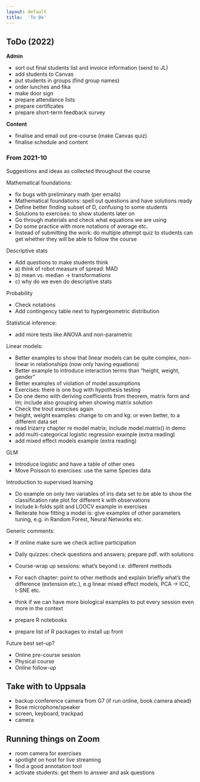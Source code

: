 ```yaml
---
layout: default
title:  'To Do'
---
```



## ToDo (2022)

**Admin**
- sort out final students list and invoice information (send to JL)
- add students to Canvas
- put students in groups (find group names)
- order lunches and fika
- make door sign
- prepare attendance lists
- prepare certificates
- prepare short-term feedback survey

**Content**
- finalise and email out pre-course (make Canvas quiz)
- finalise schedule and content


### From 2021-10
Suggestions and ideas as collected throughout the course

Mathematical foundations:
- fix bugs with preliminary math (per emails)
- Mathematical foundations: spell out questions and have solutions ready
- Define better finding subset of D, confusing to some students
- Solutions to exercises: to show students later on
- Go through materials and check what equations we are using
- Do some practice with more notations of average etc.
- Instead of submitting the work: do multiple attempt quiz to students can get whether they will be able to follow the course

Descriptive stats
- Add questions to make students think
- a) think of robot measure of spread: MAD
- b) mean vs.  median -> transformations
- c) why do we even do descriptive stats

Probability
- Check notations
- Add contingency table next to hypergeometric distribution

Statistical inference:
- add more tests like ANOVA and non-parametric

Linear models:
- Better examples to show that linear models can be quite complex, non-linear in relationships (now only having equations)
- Better example to introduce interaction terms than “height, weight, gender”
- Better examples of violation of model assumptions
- Exercises: there is one bug with hypothesis testing
- Do one demo with deriving coefficients from theorem, matrix form and lm; include also grouping when showing matrix solution
- Check the trout exercises again
- height, weight examples: change to cm and kg: or even better, to a different data set
- read Irizarry chapter re model matrix; include model.matrix() in demo
- add multi-categorical logistic regression example (extra reading)
- add mixed effect models example (extra reading)

GLM
- Introduce logistic and have a table of other ones
- Move Poisson to exercises: use the same Species data

Introduction to supervised learning
- Do example on only two variables of iris data set to be able to show the classification rate plot for different k with observations
- Include k-folds split and LOOCV example in exercises
- Reiterate how fitting a model is: give examples of other parameters tuning, e.g. in Random Forest, Neural Networks etc.

Generic comments:
- If online make sure we check active participation
- Daily quizzes: check questions and answers; prepare pdf. with solutions
- Course-wrap up sessions: what’s beyond i.e. different methods  
- For each chapter: point to other methods and explain briefly what’s the difference (extension etc.), e.g linear mixed effect models, PCA -> ICC, t-SNE etc.
- think if we can have more biological examples to put every session  even more in the context

- prepare R notebooks
- prepare list of R packages to install up front

Future best set-up?
- Online pre-course session
- Physical course
- Online follow-up


## Take with to Uppsala
- backup conference camera from G7 (if run online, book camera ahead)
- Bose microphone/speaker
- screen, keyboard, trackpad
- camera

## Running things on Zoom
- room camera for exercises
- spotlight on host for live streaming
- find a good annotation tool
- activate students: get them to answer and ask questions
